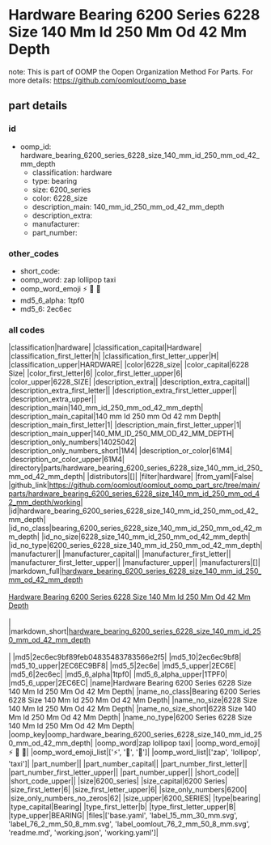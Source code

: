 # Hardware Bearing 6200 Series 6228 Size 140 Mm Id 250 Mm Od 42 Mm Depth  

note: This is part of OOMP the Oopen Organization Method For Parts. For more details: https://github.com/oomlout/oomp_base

##  part details





### id
* oomp_id: hardware_bearing_6200_series_6228_size_140_mm_id_250_mm_od_42_mm_depth
  * classification: hardware
  * type: bearing
  * size: 6200_series
  * color: 6228_size
  * description_main: 140_mm_id_250_mm_od_42_mm_depth
  * description_extra: 
  * manufacturer: 
  * part_number: 

### other_codes
* short_code: 
* oomp_word: zap lollipop taxi
* oomp_word_emoji :zap: :lollipop: :taxi:
* md5_6_alpha: 1tpf0
* md5_6: 2ec6ec

### all codes 
|classification|hardware|
|classification_capital|Hardware|
|classification_first_letter|h|
|classification_first_letter_upper|H|
|classification_upper|HARDWARE|
|color|6228_size|
|color_capital|6228 Size|
|color_first_letter|6|
|color_first_letter_upper|6|
|color_upper|6228_SIZE|
|description_extra||
|description_extra_capital||
|description_extra_first_letter||
|description_extra_first_letter_upper||
|description_extra_upper||
|description_main|140_mm_id_250_mm_od_42_mm_depth|
|description_main_capital|140 mm Id 250 mm Od 42 mm Depth|
|description_main_first_letter|1|
|description_main_first_letter_upper|1|
|description_main_upper|140_MM_ID_250_MM_OD_42_MM_DEPTH|
|description_only_numbers|14025042|
|description_only_numbers_short|1M4|
|description_or_color|61M4|
|description_or_color_upper|61M4|
|directory|parts/hardware_bearing_6200_series_6228_size_140_mm_id_250_mm_od_42_mm_depth|
|distributors|[]|
|filter|hardware|
|from_yaml|False|
|github_link|https://github.com/oomlout/oomlout_oomp_part_src/tree/main/parts/hardware_bearing_6200_series_6228_size_140_mm_id_250_mm_od_42_mm_depth/working|
|id|hardware_bearing_6200_series_6228_size_140_mm_id_250_mm_od_42_mm_depth|
|id_no_class|bearing_6200_series_6228_size_140_mm_id_250_mm_od_42_mm_depth|
|id_no_size|6228_size_140_mm_id_250_mm_od_42_mm_depth|
|id_no_type|6200_series_6228_size_140_mm_id_250_mm_od_42_mm_depth|
|manufacturer||
|manufacturer_capital||
|manufacturer_first_letter||
|manufacturer_first_letter_upper||
|manufacturer_upper||
|manufacturers|[]|
|markdown_full|[hardware_bearing_6200_series_6228_size_140_mm_id_250_mm_od_42_mm_depth](https://github.com/oomlout/oomlout_oomp_part_src/tree/main/parts/hardware_bearing_6200_series_6228_size_140_mm_id_250_mm_od_42_mm_depth/working)<br>[](https://github.com/oomlout/oomlout_oomp_part_src/tree/main/parts/hardware_bearing_6200_series_6228_size_140_mm_id_250_mm_od_42_mm_depth/working)<br>[Hardware Bearing 6200 Series 6228 Size 140 Mm Id 250 Mm Od 42 Mm Depth](https://github.com/oomlout/oomlout_oomp_part_src/tree/main/parts/hardware_bearing_6200_series_6228_size_140_mm_id_250_mm_od_42_mm_depth/working)<br><br>|
|markdown_short|[hardware_bearing_6200_series_6228_size_140_mm_id_250_mm_od_42_mm_depth](https://github.com/oomlout/oomlout_oomp_part_src/tree/main/parts/hardware_bearing_6200_series_6228_size_140_mm_id_250_mm_od_42_mm_depth/working)<br><br>|
|md5|2ec6ec9bf89feb04835483783566e2f5|
|md5_10|2ec6ec9bf8|
|md5_10_upper|2EC6EC9BF8|
|md5_5|2ec6e|
|md5_5_upper|2EC6E|
|md5_6|2ec6ec|
|md5_6_alpha|1tpf0|
|md5_6_alpha_upper|1TPF0|
|md5_6_upper|2EC6EC|
|name|Hardware Bearing 6200 Series 6228 Size 140 Mm Id 250 Mm Od 42 Mm Depth|
|name_no_class|Bearing 6200 Series 6228 Size 140 Mm Id 250 Mm Od 42 Mm Depth|
|name_no_size|6228 Size 140 Mm Id 250 Mm Od 42 Mm Depth|
|name_no_size_short|6228 Size 140 Mm Id 250 Mm Od 42 Mm Depth|
|name_no_type|6200 Series 6228 Size 140 Mm Id 250 Mm Od 42 Mm Depth|
|oomp_key|oomp_hardware_bearing_6200_series_6228_size_140_mm_id_250_mm_od_42_mm_depth|
|oomp_word|zap lollipop taxi|
|oomp_word_emoji|:zap: :lollipop: :taxi:|
|oomp_word_emoji_list|[':zap:', ':lollipop:', ':taxi:']|
|oomp_word_list|['zap', 'lollipop', 'taxi']|
|part_number||
|part_number_capital||
|part_number_first_letter||
|part_number_first_letter_upper||
|part_number_upper||
|short_code||
|short_code_upper||
|size|6200_series|
|size_capital|6200 Series|
|size_first_letter|6|
|size_first_letter_upper|6|
|size_only_numbers|6200|
|size_only_numbers_no_zeros|62|
|size_upper|6200_SERIES|
|type|bearing|
|type_capital|Bearing|
|type_first_letter|b|
|type_first_letter_upper|B|
|type_upper|BEARING|
|files|['base.yaml', 'label_15_mm_30_mm.svg', 'label_76_2_mm_50_8_mm.svg', 'label_oomlout_76_2_mm_50_8_mm.svg', 'readme.md', 'working.json', 'working.yaml']|
